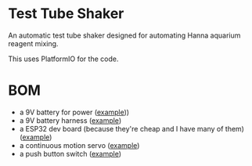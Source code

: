 # Test Tube Shaker
An automatic test tube shaker designed for automating Hanna aquarium reagent
mixing.

This uses PlatformIO for the code.

# BOM

* a 9V battery for power ([example](https://www.amazon.com/gp/product/B00MH4QM1S/)))
* a 9V battery harness ([example](https://www.amazon.com/gp/product/B083QFNY1G/))
* a ESP32 dev board (because they're cheap and I have many of them) ([example](https://www.amazon.com/gp/product/B0B764963C/))
* a continuous motion servo ([example](https://www.amazon.com/gp/product/B079MF1BZS/))
* a push button switch ([example](https://www.amazon.com/gp/product/B01ESEEXXS/))
